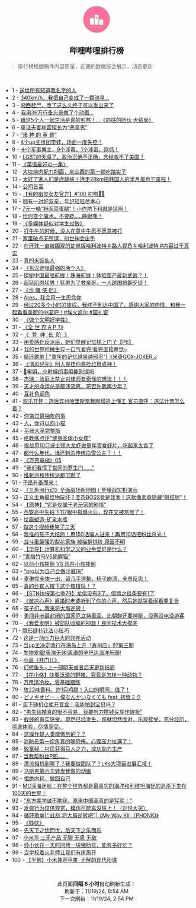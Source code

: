 <div align="center">
    <img src="./assets/icon_rank.png" alt="logo" />
    <h2>哔哩哔哩排行榜</h>
</div>

> 排行榜根据稿件内容质量，近期的数据综合展示，动态更新

<br />

<ul><li><span>1 - <a href=https://www.bilibili.com/BV14UUAYmExC target=_blank>送给所有知道我名字的人</a></span></li><li><span>2 - <a href=https://www.bilibili.com/BV1NeULY2EV2 target=_blank>340km/h，我把自己变成了一颗流星...</a></span></li><li><span>3 - <a href=https://www.bilibili.com/BV1uemfYrE2h target=_blank>湘西赶尸，改了这么久终于可以发出来了</a></span></li><li><span>4 - <a href=https://www.bilibili.com/BV1LVmRYzERY target=_blank>我用36万行备忘录做了个动画…</a></span></li><li><span>5 - <a href=https://www.bilibili.com/BV16hmZYRESm target=_blank>跟这5个人一起生活是真的煎熬！...《向往的团伙&nbsp;大结局》</a></span></li><li><span>6 - <a href=https://www.bilibili.com/BV1eZUBYbEqA target=_blank>童话夫妻称雷探长为“恶臭男”</a></span></li><li><span>7 - <a href=https://www.bilibili.com/BV1SbmoYTEhi target=_blank>“诸&nbsp;神&nbsp;的&nbsp;黄&nbsp;昏”</a></span></li><li><span>8 - <a href=https://www.bilibili.com/BV1H2moYREqv target=_blank>4个up主组团带娃，场面一度失控！</a></span></li><li><span>9 - <a href=https://www.bilibili.com/BV1oFUCYkELx target=_blank>十个军事博主，9个涉黄，1个涉密，刚抓！</a></span></li><li><span>10 - <a href=https://www.bilibili.com/BV17VUhYLEfZ target=_blank>LGBT的天塌了，政治正确不正确，念经救不了美国？</a></span></li><li><span>11 - <a href=https://www.bilibili.com/BV1PtmDYCExM target=_blank>《英语最好の一集》</a></span></li><li><span>12 - <a href=https://www.bilibili.com/BV1etUcYWEHC target=_blank>大块烧肉配刀削面，来山西的第一顿吃踏实了</a></span></li><li><span>13 - <a href=https://www.bilibili.com/BV1scmfYPES3 target=_blank>太好了家人们是虎跳峡！连走28km把韩国人的半月板也干废啦！</a></span></li><li><span>14 - <a href=https://www.bilibili.com/BV1mSmhYoE8W target=_blank>公司首富</a></span></li><li><span>15 - <a href=https://www.bilibili.com/BV1aNUrYhEax target=_blank>【我的幽灵女友官方】#100&nbsp;初吻👻😶</a></span></li><li><span>16 - <a href=https://www.bilibili.com/BV1nGUYY9EFM target=_blank>拥有一对好双亲，年纪轻轻尽孝心</a></span></li><li><span>17 - <a href=https://www.bilibili.com/BV1hymdYTESN target=_blank>7元一桶“粉面菜蛋腿”！小作坊下料就是猛啊！</a></span></li><li><span>18 - <a href=https://www.bilibili.com/BV1D4U6Y4Eb5 target=_blank>给你变个魔术，不要眨.....睁眼噢！</a></span></li><li><span>19 - <a href=https://www.bilibili.com/BV1P1mfYPEms target=_blank>《多媒体疑似对学生过敏》</a></span></li><li><span>20 - <a href=https://www.bilibili.com/BV1dRmRY6Eig target=_blank>打牛牛的时候，没人在意牛牛愿不愿意被打</a></span></li><li><span>21 - <a href=https://www.bilibili.com/BV1BimZYHEYB target=_blank>家里破点无所谓，创世神会出手</a></span></li><li><span>22 - <a href=https://www.bilibili.com/BV18DU8YcExo target=_blank>在环球一直被围观的幼崽版哈利波特＃路人视角＃哈利波特&nbsp;#内容过于真实</a></span></li><li><span>23 - <a href=https://www.bilibili.com/BV1PtmDYCEW7 target=_blank>真的米饭仙人</a></span></li><li><span>24 - <a href=https://www.bilibili.com/BV1yZmdYtEYV target=_blank>《东汉逻辑最强的两个人》</a></span></li><li><span>25 - <a href=https://www.bilibili.com/BV1qvU8Y3EqY target=_blank>探秘中国最强航展！珠海航展！体验国产最新武器？！</a></span></li><li><span>26 - <a href=https://www.bilibili.com/BV1h4moYBEKR target=_blank>超猛肌肉猛男！猛男为了救亲哥，一人跨国掀翻歹徒！</a></span></li><li><span>27 - <a href=https://www.bilibili.com/BV1pTmfYFEXc target=_blank>《沙&nbsp;雕&nbsp;侠&nbsp;侣》</a></span></li><li><span>28 - <a href=https://www.bilibili.com/BV1nhmZYRE53 target=_blank>Ares，我会用一生思念你</a></span></li><li><span>29 - <a href=https://www.bilibili.com/BV1QLUiYEEFd target=_blank>经过20多个小时的旅程，我终于到达中国了，感谢大家的热情，和我一起看看美丽的中国吧！#埃文凯尔&nbsp;#国礼瓷</a></span></li><li><span>30 - <a href=https://www.bilibili.com/BV19wmZYCEoX target=_blank>《做个文明好学牲》</a></span></li><li><span>31 - <a href=https://www.bilibili.com/BV1qmUPYTEYi target=_blank>《全&nbsp;世&nbsp;界&nbsp;A&nbsp;P&nbsp;T》</a></span></li><li><span>32 - <a href=https://www.bilibili.com/BV18UU8YaE4i target=_blank>《&nbsp;&nbsp;登&nbsp;&nbsp;神&nbsp;&nbsp;长&nbsp;&nbsp;阶&nbsp;&nbsp;》</a></span></li><li><span>33 - <a href=https://www.bilibili.com/BV175moY2E7m target=_blank>用爱感化反派后，她们觉醒记忆找上门了【P6】</a></span></li><li><span>34 - <a href=https://www.bilibili.com/BV1ZYmdYyEcd target=_blank>我的世界枪械生存一口气看完!看完直接睡觉~</a></span></li><li><span>35 - <a href=https://www.bilibili.com/BV1NtmDYCEhF target=_blank>循环歌单&nbsp;|&nbsp;&quot;童年的记忆越来越邪乎&quot;|《米奇GO》-JOKER.J</a></span></li><li><span>36 - <a href=https://www.bilibili.com/BV1dxUcYREHC target=_blank>《清风纪元》别人靠挂你靠捡垃圾成神！</a></span></li><li><span>37 - <a href=https://www.bilibili.com/BV1msUwY5E3e target=_blank>🥵牢姐，小时候的事咱能别提吗</a></span></li><li><span>38 - <a href=https://www.bilibili.com/BV1Y4UYY5EhH target=_blank>杰瑞：法庭上禁止对律师有奇怪的想法！！！</a></span></li><li><span>39 - <a href=https://www.bilibili.com/BV1KkmfYKEnJ target=_blank>天才的命运总是颠沛流离，可否许我再少年？</a></span></li><li><span>40 - <a href=https://www.bilibili.com/BV1aPmdYvELe target=_blank>互补色调色</a></span></li><li><span>41 - <a href=https://www.bilibili.com/BV1UVUaYPEqz target=_blank>欢乐开怀：选后宾州哈里斯票数飚增追上懂王&nbsp;官员直呼：违法计票怎么着？</a></span></li><li><span>42 - <a href=https://www.bilibili.com/BV18DmdYPEKq target=_blank>你做过最抽象的事</a></span></li><li><span>43 - <a href=https://www.bilibili.com/BV1mRmdY8ENb target=_blank>人，你可以抱小猫</a></span></li><li><span>44 - <a href=https://www.bilibili.com/BV1S3UaYvE5o target=_blank>平账大圣完整版</a></span></li><li><span>45 - <a href=https://www.bilibili.com/BV1snU8YQEG1 target=_blank>格教练点评&quot;健身圣体小女孩&quot;</a></span></li><li><span>46 - <a href=https://www.bilibili.com/BV1LWmfYEEFe target=_blank>挑战用10只波士顿大龙虾做童年零食虾片，吃起来太香了</a></span></li><li><span>47 - <a href=https://www.bilibili.com/BV1KvmoYAEzs target=_blank>都什么年代，谁还刺杀传统白雪公主？！！</a></span></li><li><span>48 - <a href=https://www.bilibili.com/BV1rtUaY9EjD target=_blank>《万恶电梯》05</a></span></li><li><span>49 - <a href=https://www.bilibili.com/BV1rimDYMEdp target=_blank>&quot;我们看惯了世间的罗生门......&quot;</a></span></li><li><span>50 - <a href=https://www.bilibili.com/BV1iiUrYgEsn target=_blank>维新派和传统派都沉默了</a></span></li><li><span>51 - <a href=https://www.bilibili.com/BV1J2U7YLErH target=_blank>子昂有备而来！</a></span></li><li><span>52 - <a href=https://www.bilibili.com/BV1FMU6Y6EMv target=_blank>《三角洲行动》全面战场新地图丨堑壕战实机演示</a></span></li><li><span>53 - <a href=https://www.bilibili.com/BV1MamoYNEg7 target=_blank>正义主角被怪物玩坏？变态BOSS竟是我爹！这款像素竟隐藏“假结局”！</a></span></li><li><span>54 - <a href=https://www.bilibili.com/BV187UVYUEmr target=_blank>【原神】“它是仅属于老玩家的剧情”</a></span></li><li><span>55 - <a href=https://www.bilibili.com/BV1BqUaYmE78 target=_blank>西安高中生拍下117根中指爆火后，现在又被骂惨了！</a></span></li><li><span>56 - <a href=https://www.bilibili.com/BV164U8Y2EvV target=_blank>绘画塑造-矿泉水瓶</a></span></li><li><span>57 - <a href=https://www.bilibili.com/BV1dwUFYHEDU target=_blank>做这个视频我笑了三天</a></span></li><li><span>58 - <a href=https://www.bilibili.com/BV1WRm9YQEQU target=_blank>我推的孩子大结局！用150话骗人进来！再用10话把粉丝杀光！</a></span></li><li><span>59 - <a href=https://www.bilibili.com/BV1t9mdYcEjW target=_blank>战斗里最强的梨花家族&nbsp;被猫群排挤&nbsp;原因不明</a></span></li><li><span>60 - <a href=https://www.bilibili.com/BV1QMmZYzET2 target=_blank>【毕导】计算机科学之父的业余爱好是什么？</a></span></li><li><span>61 - <a href=https://www.bilibili.com/BV15qUTYrEC1 target=_blank>“青梅竹马VS偷腥猫”</a></span></li><li><span>62 - <a href=https://www.bilibili.com/BV19wmZYCEZx target=_blank>以前小孩摔倒&nbsp;VS&nbsp;现在小孩摔倒</a></span></li><li><span>63 - <a href=https://www.bilibili.com/BV1m5mZYvEuW target=_blank>&quot;bro以为自己会做沙威玛&quot;</a></span></li><li><span>64 - <a href=https://www.bilibili.com/BV1reUeYtEiF target=_blank>麦琳完全体一出，留几手道歉，杨子崩溃，全员反思！</a></span></li><li><span>65 - <a href=https://www.bilibili.com/BV12YmRYdE8x target=_blank>真的会有人按下这个按钮吗！？</a></span></li><li><span>66 - <a href=https://www.bilibili.com/BV1fTU6YgEuM target=_blank>【STN快报第七季79】龙信没有3了，但鹅之信条要有1了</a></span></li><li><span>67 - <a href=https://www.bilibili.com/BV1MHUeYqEcD target=_blank>《微凉心声》离婚时老婆听到了你的心声，然后她就哭着闹着要复合</a></span></li><li><span>68 - <a href=https://www.bilibili.com/BV1FhUaYXErT target=_blank>孩子们，我来将大局逆转！</a></span></li><li><span>69 - <a href=https://www.bilibili.com/BV1ZkmDYAE3g target=_blank>勇闯非洲最封闭的国家厄立特里亚，比朝鲜还要神秘，没网没电没游客</a></span></li><li><span>70 - <a href=https://www.bilibili.com/BV1DXUaYqEbB target=_blank>《我爱发明》被部队收编的神器！民间技术大摸底</a></span></li><li><span>71 - <a href=https://www.bilibili.com/BV1TqmfYzEhG target=_blank>隐形缝补针法小技巧</a></span></li><li><span>72 - <a href=https://www.bilibili.com/BV1apmoY3Efb target=_blank>这是一场压力巨大的领养活动</a></span></li><li><span>73 - <a href=https://www.bilibili.com/BV1FXmfYbEh5 target=_blank>当up主决定改行在海岛上开「寿司店」!!?第三期</a></span></li><li><span>74 - <a href=https://www.bilibili.com/BV187UVYUE2o target=_blank>生物发霉!表演无休!离谱的辛巴达海洋乐园!</a></span></li><li><span>75 - <a href=https://www.bilibili.com/BV1VnU6YaEmp target=_blank>小品《开门儿》</a></span></li><li><span>76 - <a href=https://www.bilibili.com/BV157moYyEMp target=_blank>幻想鱼头~上一部明天或者后天更新结局</a></span></li><li><span>77 - <a href=https://www.bilibili.com/BV1XMUCYTEBK target=_blank>【花小烙】快要泛滥的野猪，究竟是怎样一种动物？</a></span></li><li><span>78 - <a href=https://www.bilibili.com/BV181mdYiE1m target=_blank>万用清冷妆，零基础跟练</a></span></li><li><span>79 - <a href=https://www.bilibili.com/BV1hYUWYEEkX target=_blank>放22味香料，炸1只鸡腿！入口的瞬间，值了！</a></span></li><li><span>80 - <a href=https://www.bilibili.com/BV1y5UNYUEhu target=_blank>ピノキオピー&nbsp;-&nbsp;僕なんかいなくても&nbsp;feat.&nbsp;初音ミク</a></span></li><li><span>81 - <a href=https://www.bilibili.com/BV1i7moYyEp2 target=_blank>买下随机仓库开盲盒！我能拍到宝贝吗？</a></span></li><li><span>82 - <a href=https://www.bilibili.com/BV1qaU8YVEtD target=_blank>“男生结婚真的很不容易，我要努力攒钱买车作嫁妆”</a></span></li><li><span>83 - <a href=https://www.bilibili.com/BV1t5UrYsEEg target=_blank>截肢的真实感受。既然已经发生，那就坦然面对，乐观接受，充分经历，彻底体验，尽情享受。</a></span></li><li><span>84 - <a href=https://www.bilibili.com/BV16nUNYyEj6 target=_blank>这操作是人类能做到的？？</a></span></li><li><span>85 - <a href=https://www.bilibili.com/BV13MmZY6E8a target=_blank>消防员第一视角真的够恐怖，心理压力拉满了！</a></span></li><li><span>86 - <a href=https://www.bilibili.com/BV1uxmRYhENH target=_blank>致富经：村民获得巨人之力，成功助力生产</a></span></li><li><span>87 - <a href=https://www.bilibili.com/BV1XcmdYiEq1 target=_blank>当我帮粉丝P图。。。</a></span></li><li><span>88 - <a href=https://www.bilibili.com/BV1cAU7Y1Ew7 target=_blank>漂流相机到哪了？我要做团队了？LKs大项目进展汇报！</a></span></li><li><span>89 - <a href=https://www.bilibili.com/BV1qCUwYwEHG target=_blank>马斯克第六次转发我做的动画</a></span></li><li><span>90 - <a href=https://www.bilibili.com/BV1jpUvYRE9P target=_blank>拒绝内耗，做回自己</a></span></li><li><span>91 - <a href=https://www.bilibili.com/BV1y8mDYGEDv target=_blank>MC深海迷航：在整个世界都是最真实的海洋和利维坦海怪的追杀下生存100天的世界！</a></span></li><li><span>92 - <a href=https://www.bilibili.com/BV1SNUTYYE4Z target=_blank>“东方美学诚不欺我，原来中国画真的是写实！”</a></span></li><li><span>93 - <a href=https://www.bilibili.com/BV1T6mfYqEP3 target=_blank>发疯行为仅供观赏，模仿可能真没班上！（刘悦大哭）</a></span></li><li><span>94 - <a href=https://www.bilibili.com/BV1aemQYtEYX target=_blank>循环歌单|“&nbsp;此刻&nbsp;将大局逆转吧”|《My&nbsp;Way&nbsp;Kill（PHONK)》</a></span></li><li><span>95 - <a href=https://www.bilibili.com/BV17pmbYqEMP target=_blank>《贱侠》</a></span></li><li><span>96 - <a href=https://www.bilibili.com/BV1JLUcYaE6U target=_blank>先天下之忧而忧，后天下之乐而乐</a></span></li><li><span>97 - <a href=https://www.bilibili.com/BV1ezU8YBEEE target=_blank>小米15&nbsp;三无产品&nbsp;无聊&nbsp;无感&nbsp;无敌</a></span></li><li><span>98 - <a href=https://www.bilibili.com/BV1WYULYjEeb target=_blank>帅小伙花一天时间烤一块猪肋排，能有多好吃？</a></span></li><li><span>99 - <a href=https://www.bilibili.com/BV1YrU8YTEqA target=_blank>当学校着火老师让我们有序离开</a></span></li><li><span>100 - <a href=https://www.bilibili.com/BV18bmoYTEtR target=_blank>【半佛】小米兼容苹果&nbsp;&nbsp;无解的现代阳谋</a></span></li></ul>

<br />

<p align=center>此页面<strong>间隔 6 小时</strong>自动刷新生成！<br>刷新于：11/19/24, 8:54 AM<br>下一次刷新：11/19/24, 2:54 PM</p>
